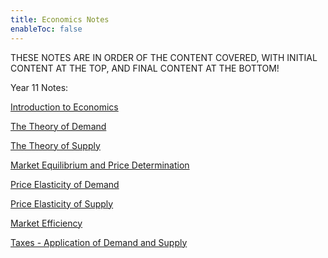 ```yaml
---
title: Economics Notes
enableToc: false
---
```


THESE NOTES ARE IN ORDER OF THE CONTENT COVERED, WITH INITIAL CONTENT AT THE TOP, AND FINAL CONTENT AT THE BOTTOM!

Year 11 Notes:

[Introduction to Economics](Economics/Introduction2Economics.md)

[The Theory of Demand](Economics/Demand.md)

[The Theory of Supply](Economics/Supply.md)

[Market Equilibrium and Price Determination](Economics/MarPri.md)

[Price Elasticity of Demand](Economics/PED)

[Price Elasticity of Supply](Economics/PES)

[Market Efficiency](Economics/MarketEfficiency.md)

[Taxes - Application of Demand and Supply](Economics/appdesu.md)
